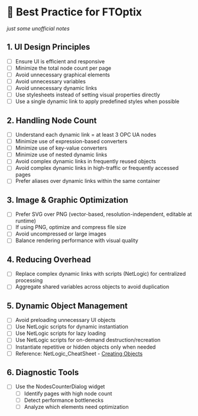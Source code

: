 # 🚀 Best Practice for FTOptix

*just some unofficial notes*

## 1. UI Design Principles
- [ ] Ensure UI is efficient and responsive
- [ ] Minimize the total node count per page
- [ ] Avoid unnecessary graphical elements
- [ ] Avoid unnecessary variables
- [ ] Avoid unnecessary dynamic links
- [ ] Use stylesheets instead of setting visual properties directly
- [ ] Use a single dynamic link to apply predefined styles when possible

## 2. Handling Node Count
- [ ] Understand each dynamic link = at least 3 OPC UA nodes
- [ ] Minimize use of expression-based converters
- [ ] Minimize use of key-value converters
- [ ] Minimize use of nested dynamic links
- [ ] Avoid complex dynamic links in frequently reused objects
- [ ] Avoid complex dynamic links in high-traffic or frequently accessed pages
- [ ] Prefer aliases over dynamic links within the same container

## 3. Image & Graphic Optimization
- [ ] Prefer SVG over PNG (vector-based, resolution-independent, editable at runtime)
- [ ] If using PNG, optimize and compress file size
- [ ] Avoid uncompressed or large images
- [ ] Balance rendering performance with visual quality

## 4. Reducing Overhead
- [ ] Replace complex dynamic links with scripts (NetLogic) for centralized processing
- [ ] Aggregate shared variables across objects to avoid duplication

## 5. Dynamic Object Management
- [ ] Avoid preloading unnecessary UI objects
- [ ] Use NetLogic scripts for dynamic instantiation
- [ ] Use NetLogic scripts for lazy loading
- [ ] Use NetLogic scripts for on-demand destruction/recreation
- [ ] Instantiate repetitive or hidden objects only when needed
- [ ] Reference: NetLogic_CheatSheet - [Creating Objects](https://github.com/FactoryTalk-Optix/NetLogic_CheatSheet/blob/main/pages/creating-objects.md#iuaobjects)

## 6. Diagnostic Tools
- [ ] Use the NodesCounterDialog widget
    - [ ] Identify pages with high node count
    - [ ] Detect performance bottlenecks
    - [ ] Analyze which elements need optimization